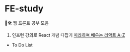 # FE-study
👀🛠 웹 프론트 공부 모음
  
1. 인프런 강의로 React 개념 다잡기 [따라하며 배우는 리액트 A-Z](https://inf.run/fELJ)
- To Do List

